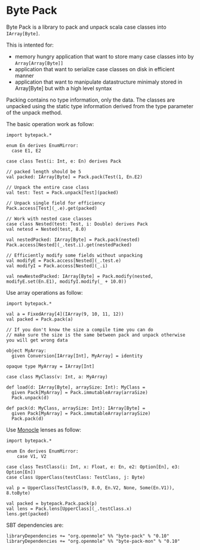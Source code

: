 

# Byte Pack

Byte Pack is a library to pack and unpack scala case classes into `IArray[Byte]`.

This is intented for:
 - memory hungry application that want to store many case classes into by `Array[Array[Byte]]`
 - application that want to serialize case classes on disk in efficient manner
 - application that want to manipulate datastructure minimaly stored in Array[Byte] but with a high level syntax

Packing contains no type information, only the data. The classes are unpacked using the static type information derived from the type parameter of the unpack method. 

The basic operation work as follow:
```scala3
import bytepack.*

enum En derives EnumMirror:
  case E1, E2

case class Test(i: Int, e: En) derives Pack

// packed length should be 5
val packed: IArray[Byte] = Pack.pack(Test(1, En.E2)

// Unpack the entire case class
val test: Test = Pack.unpack[Test](packed)

// Unpack single field for efficiency
Pack.access[Test](_.e).get(packed)

// Work with nested case classes
case class Nested(test: Test, i: Double) derives Pack
val netesd = Nested(test, 8.0)

val nestedPacked: IArray[Byte] = Pack.pack(nested)
Pack.access[Nested](_.test.i).get(nestedPacked)

// Efficiently modify some fields without unpacking
val modifyE = Pack.access[Nested](_.test.e)
val modifyI = Pack.access[Nested](_.i)

val newNestedPacked: IArray[Byte] = Pack.modify(nested, modifyE.set(En.E1), modifyI.modify(_ + 10.0))
```


Use array operations as follow:
```scala3
import bytepack.*

val a = FixedArray[4](IArray(9, 10, 11, 12))
val packed = Pack.pack(a)

// If you don't know the size a compile time you can do
// make sure the size is the same between pack and unpack otherwise you will get wrong data

object MyArray:
  given Conversion[IArray[Int], MyArray] = identity
  
opaque type MyArray = IArray[Int]

case class MyClass(v: Int, a: MyArray)

def load(d: IArray[Byte], arraySize: Int): MyClass =
  given Pack[MyArray] = Pack.immutableArray(arraSize)
  Pack.unpack(d)

def pack(d: MyClass, arraySize: Int): IArray[Byte] =
  given Pack[MyArray] = Pack.immutableArray(arraySize)
  Pack.pack(d)
```

Use [Monocle](https://github.com/optics-dev/Monocle) lenses as follow:

```scala3
import bytepack.*

enum En derives EnumMirror:
    case V1, V2

case class TestClass(i: Int, x: Float, e: En, e2: Option[En], e3: Option[En])
case class UpperClass(testClass: TestClass, j: Byte)

val p = UpperClass(TestClass(9, 8.0, En.V2, None, Some(En.V1)), 8.toByte)

val packed = bytepack.Pack.pack(p)
val lens = Pack.lens[UpperClass](_.testClass.x)
lens.get(packed) 
```

SBT dependencies are:

```
libraryDependencies += "org.openmole" %% "byte-pack" % "0.10"
libraryDependencies += "org.openmole" %% "byte-pack-mon" % "0.10"
```
